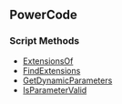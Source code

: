 ## PowerCode


### Script Methods


* [ExtensionsOf](ExtensionsOf.md)
* [FindExtensions](FindExtensions.md)
* [GetDynamicParameters](GetDynamicParameters.md)
* [IsParameterValid](IsParameterValid.md)
